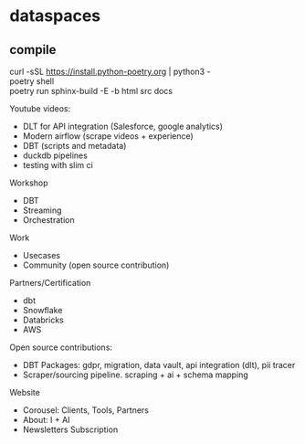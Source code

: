 # dataspaces  

## compile  
curl -sSL https://install.python-poetry.org | python3 -  
poetry shell  
poetry run sphinx-build -E -b html src docs 

Youtube videos:  
- DLT for API integration (Salesforce, google analytics)
- Modern airflow (scrape videos + experience)
- DBT (scripts and metadata)
- duckdb pipelines
- testing with slim ci

Workshop
- DBT
- Streaming
- Orchestration

Work
- Usecases
- Community (open source contribution)

Partners/Certification
- dbt
- Snowflake
- Databricks
- AWS

Open source contributions:
- DBT Packages: gdpr, migration, data vault, api integration (dlt), pii tracer
- Scraper/sourcing pipeline. scraping + ai + schema mapping

Website
- Corousel: Clients, Tools, Partners
- About: I + AI
- Newsletters Subscription